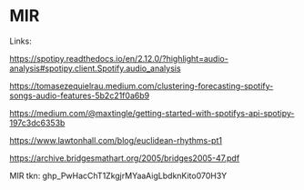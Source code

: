 # MIR

Links:

https://spotipy.readthedocs.io/en/2.12.0/?highlight=audio-analysis#spotipy.client.Spotify.audio_analysis

https://tomasezequielrau.medium.com/clustering-forecasting-spotify-songs-audio-features-5b2c21f0a6b9

https://medium.com/@maxtingle/getting-started-with-spotifys-api-spotipy-197c3dc6353b

https://www.lawtonhall.com/blog/euclidean-rhythms-pt1

https://archive.bridgesmathart.org/2005/bridges2005-47.pdf

MIR tkn: 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
